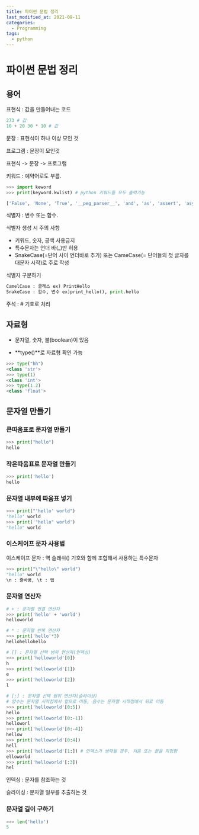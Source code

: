 ```yaml
---
title: 파이썬 문법 정리
last_modified_at: 2021-09-11
categories: 
  - Programming
tags:
  - python
---
```

# 파이썬 문법 정리

## 용어

표현식 : 값을 만들어내는 코드

```python
273 # 값
10 + 20 30 * 10 # 값
```

문장 : 표현식이 하나 이상 모인 것

프로그램 : 문장이 모인것

표현식 -> 문장 -> 프로그램

키워드 : 예약어로도 부름.

```python
>>> import keword
>>> print(keyword.kwlist) # python 키워드들 모두 출력가능

['False', 'None', 'True', '__peg_parser__', 'and', 'as', 'assert', 'async', 'await', 'break', 'class', 'continue', 'def', 'del', 'elif', 'else', 'except', 'finally', 'for', 'from', 'global', 'if', 'import', 'in', 'is', 'lambda', 'nonlocal', 'not', 'or', 'pass', 'raise', 'return', 'try', 'while', 'with', 'yield']

```

식별자 : 변수 또는 함수.

식별자 생성 시 주의 사항 

- 키워드, 숫자, 공백 사용금지
- 특수문자는 언더 바(_)만 허용
- SnakeCase(=단어 사이 언더바로 추가) 또는 CameCase(= 단어들의 첫 글자를 대문자 시작)로 주로 작성

식별자 구분하기

```python
CamelCase : 클래스 ex) PrintHello
SnakeCase : 함수, 변수 ex)print_hello(), print.hello
```

주석 : # 기호로 처리



##  자료형

- 문자열, 숫자, 불(boolean)이 있음

- **type()**로 자료형 확인 가능

```python
>>> type("hh")
<class 'str'>
>>> type(1)
<class 'int'>
>>> type(1.2)
<class 'float'>
```



## 문자열 만들기

### 큰따움표로 문자열 만들기

```python
>>> print("hello")
hello
```

### 작은따움표로 문자열 만들기

```python
>>> print('hello')
hello
```

### 문자열 내부에 따옴표 넣기

```python
>>> print("'hello' world")
'hello' world
>>> print('"hello" world')
"hello" world
```

### 이스케이프 문자 사용법

이스케이프 문자 : 역 슬래쉬(\) 기호와 함께 조합해서 사용하는 특수문자

```python
>>> print("\"hello\" world")
"hello" world
\n : 줄바꿈, \t : 탭
```



### 문자열 연산자

```python
# + : 문자열 연결 연산자
>>> print('hello' + 'world')
helloworld

# * : 문자열 반복 연산자
>>> print('hello'*3)
hellohellohello

# [] : 문자열 선택 범위 연산자(인덱싱) 
>>> print('helloworld'[0])
h
>>> print('helloworld'[1])
e
>>> print('helloworld'[2])
l

# [:] : 문자열 선택 범위 연산자(슬라이싱) 
# 양수는 문자열 시작점에서 앞으로 이동, 음수는 문자열 시작점에서 뒤로 이동
>>> print('helloworld'[0:5])
hello
>>> print('helloworld'[0:-1])
helloworl
>>> print('helloworld'[0:-4])
hellow
>>> print('helloworld'[0:4])
hell
>>> print('helloworld'[1:]) # 인덱스가 생략될 경우, 처음 또는 끝을 지정함
elloworld
>>> print('helloworld'[:3])
hel
```

인덱싱 : 문자를 참조하는 것

슬라이싱 : 문자열 일부를 추출하는 것



### 문자열 길이 구하기

```python
>>> len('hello')
5
```



